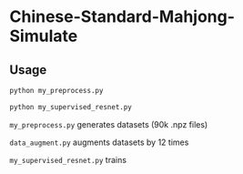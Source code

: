 # Chinese-Standard-Mahjong-Simulate
## Usage
```bash
python my_preprocess.py

python my_supervised_resnet.py

```
`my_preprocess.py` generates datasets (90k .npz files)

`data_augment.py` augments datasets by 12 times

`my_supervised_resnet.py` trains